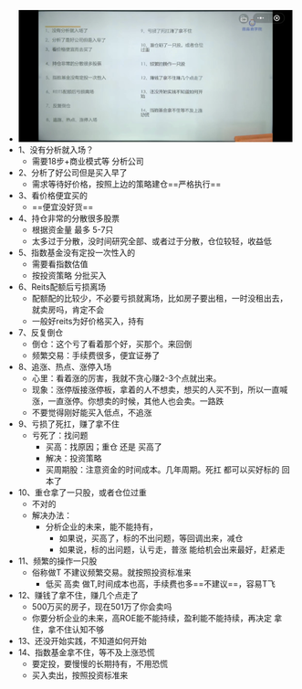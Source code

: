- ![image.png](../assets/image_1681189488977_0.png)
- 1、没有分析就入场？
	- 需要18步+商业模式等 分析公司
- 2、分析了好公司但是买入早了
	- 需求等待好价格，按照上边的策略建仓==严格执行==
- 3、看价格便宜买的
	- ==便宜没好货==
- 4、持仓非常的分散很多股票
	- 根据资金量 最多 5-7只
	- 太多过于分散，没时间研究全部、或者过于分散，仓位较轻，收益低
- 5、指数基金没有定投一次性入的
	- 需要看指数估值
	- 按投资策略 分批买入
- 6、Reits配额后亏损离场
	- 配额配的比较少，不必要亏损就离场，比如房子要出租，一时没租出去，就卖房吗，肯定不会
	- 一般好reits为好价格买入，持有
- 7、反复倒仓
	- 倒仓：这个亏了看着那个好，买那个。来回倒
	- 频繁交易：手续费很多，便宜证券了
- 8、追涨、热点、涨停入场
	- 心里：看着涨的厉害，我就不贪心赚2-3个点就出来。
	- 现象：涨停版接涨停板，拿着的人不想卖，想买的人买不到，所以一直喊涨，一直涨停。你想卖的时候，其他人也会卖。一路跌
	- 不要觉得刚好能买入低点，不追涨
- 9、亏损了死扛，赚了拿不住
	- 亏死了：找问题
		- 买高：找原因；重仓 还是 买高了
		- 解决：投资策略
		- 买周期股：注意资金的时间成本。几年周期。死扛 都可以买好标的 回本了
- 10、重仓拿了一只股，或者仓位过重
	- 不对的
	- 解决办法：
		- 分析企业的未来，能不能持有，
			- 如果说，买高了，标的不出问题，等回调出来，减仓
			- 如果说，标的出问题，认亏走，普涨 能给机会出来最好，赶紧走
- 11、频繁的操作一只股
	- 俗称做T 不建议频繁交易。就按照投资标准来
		- 低买 高卖  做T,时间成本也高，手续费也多==不建议==，容易T飞
- 12、赚钱了拿不住，赚几个点走了
	- 500万买的房子，现在501万了你会卖吗
	- 你要分析企业的未来，高ROE能不能持续，盈利能不能持续，再决定 拿住，拿不住认知不够
- 13、还没开始实践，不知道如何开始
- 14、指数基金拿不住，等不及上涨恐慌
	- 要定投，要慢慢的长期持有，不用恐慌
	- 买入卖出，按照投资标准来